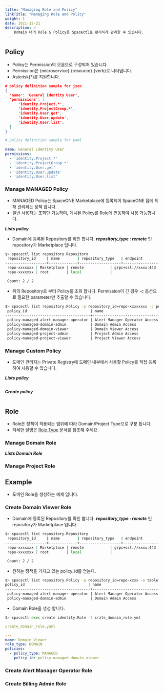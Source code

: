 ```yaml
---
title: "Managing Role and Policy"
linkTitle: "Managing Role and Policy"
weight: 1
date: 2021-12-21
description: >
    Domain 내의 Role & Policy를 Spacectl로 편리하게 관리할 수 있습니다.
---
```




## Policy

- Policy는 Permission의 모음으로 구성되어 있습니다. 
- Permission은 {microservice}.{resource}.{verb}로 나타냅니다.
- Asterisk(*)를 지원합니다. 

~~~json
# policy definition sample for json 
{
  'name': 'General Identity User',
  'permissions': [
      'identity.Project.*',
      'identity.ProjectGroup.*',
      'identity.User.get',
      'identity.User.update',
      'identity.User.list',
  ]
}
~~~

~~~yaml
# policy definition sample for yaml
---
name: General Identity User
permissions: 
  - 'identity.Project.*'
  - 'identity.ProjectGroup.*'
  - 'identity.User.get'
  - 'identity.User.update'
  - 'identity.User.list'
~~~


### Manage MANAGED Policy
- MANAGED Policy는 SpaceONE Marketplace에 등록되어 SpaceONE 팀에 의해 관리되는 정책 입니다. 
- 일반 사용자는 조회만 가능하며, 게시된 Policy를 Role에 연동하여 사용 가능합니다. 

***Lists policy***

- Domain에 등록된 Repository를 확인 합니다. _**repository_type : remote**_ 인 repository가 Marketplace 입니다.
~~~bash
$> spacectl list repository.Repository
 repository_id     | name        | repository_type   | endpoint                                          | created_at
-------------------+-------------+-------------------+---------------------------------------------------+--------------------------
 repo-xxxxxxx | Marketplace | remote            | grpc+ssl://xxxx:443 | 2021-10-03T15:51:56.338Z
 repo-xxxxxxx | root        | local             |                                                   | 2020-05-12T00:04:37.010Z

 Count: 2 / 2
~~~

- 위의 Repository로 부터 Policy를 조회 합니다. Permission이 긴 경우 -c 옵션으로 필요한 parameter만 추출할 수 있습니다. 
~~~bash
$> spacectl list repository.Policy -p repository_id=repo-xxxxxxxx -c policy_id,name,state,labels,repository_info,domain_id
 policy_id                             | name                          | state   | labels   | repository_info                                                                            | domain_id
---------------------------------------+-------------------------------+---------+----------+--------------------------------------------------------------------------------------------+---------------------
 policy-managed-alert-manager-operator | Alert Manager Operator Access | ENABLED | []       | {'repository_id': 'repo-xxxxxxx', 'name': 'Marketplace', 'repository_type': 'remote'} | domain-xxxxxx
 policy-managed-domain-admin           | Domain Admin Access           | ENABLED | []       | {'repository_id': 'repo-xxxxxxx', 'name': 'Marketplace', 'repository_type': 'remote'} | domain-xxxxxx
 policy-managed-domain-viewer          | Domain Viewer Access          | ENABLED | []       | {'repository_id': 'repo-xxxxxxx', 'name': 'Marketplace', 'repository_type': 'remote'} | domain-xxxxxx
 policy-managed-project-admin          | Project Admin Access          | ENABLED | []       | {'repository_id': 'repo-xxxxxxx', 'name': 'Marketplace', 'repository_type': 'remote'} | domain-xxxxxx
 policy-managed-project-viewer         | Project Viewer Access         | ENABLED | []       | {'repository_id': 'repo-xxxxxxx', 'name': 'Marketplace', 'repository_type': 'remote'} | domain-xxxxxx
~~~

### Manage Custom Policy
- 도메인 관리자는 Private Registry에 도메인 내부에서 사용할 Policy를 직접 등록하여 사용할 수 있습니다.


***Lists policy***
~~~bash

~~~

***Create policy***
~~~bash
~~~





## Role

- Role은 정책이 적용되는 범위에 따라 Domain/Project Type으로 구분 됩니다.
- 자세한 설명은 [Role Type](/ko/docs/concepts/rbac/understanding-role/#role-type) 문서를 참조해 주세요.

### Manage Domain Role

***Lists Domain Role***



### Manage Project Role






## Example
- 도메인 Role을 생성하는 예제 입니다. 

### Create Domain Viewer Role


- Domain에 등록된 Repository를 확인 합니다. _**repository_type : remote**_ 인 repository가 Marketplace 입니다.
~~~bash
$> spacectl list repository.Repository
 repository_id     | name        | repository_type   | endpoint                                          | created_at
-------------------+-------------+-------------------+---------------------------------------------------+--------------------------
 repo-xxxxxxx | Marketplace | remote            | grpc+ssl://xxxx:443 | 2021-10-03T15:51:56.338Z
 repo-xxxxxxx | root        | local             |                                                   | 2020-05-12T00:04:37.010Z

 Count: 2 / 2
~~~

- 원하는 정책을 가지고 있는 policy_id를 얻는다.
~~~bash
$> spacectl list repository.Policy -p repository_id=repo-xxxx -o table
policy_id                             | name                          | state   | labels   | repository_info                                                                            | domain_id
---------------------------------------+-------------------------------+---------+----------+--------------------------------------------------------------------------------------------+---------------------
 policy-managed-alert-manager-operator | Alert Manager Operator Access | ENABLED | []       | {'repository_id': 'repo-xxxxxxx', 'name': 'Marketplace', 'repository_type': 'remote'} | domain-xxxxxx
 policy-managed-domain-admin           | Domain Admin Access           | ENABLED | []       | {'repository_id': 'repo-xxxxxxx', 'name': 'Marketplace', 'repository_type': 'remote'} | domain-xxxxxx
~~~

- Domain Role을 생성 합니다.

~~~bash
$> spacectl exec create identity.Role -f crate_domain_role.yml
~~~

~~~yaml
create_domain_role.yaml

---
name: Domain Viewer
role_type: DOMAIN
policies:
  - policy_type: MANAGED
    policy_id: policy-managed-domain-viewer
~~~


### Create Alert Manager Operator Role



### Create Billing Admin Role



